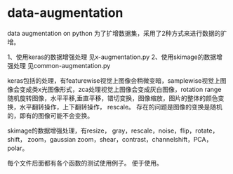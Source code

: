 # data-augmentation
data augmentation on python
为了扩增数据集，采用了2种方式来进行数据的扩增。

1、使用keras的数据增强处理
  见x-augmentation.py
2、使用skimage的数据增强处理
  见common-augmentation.py

keras包括的处理，有featurewise视觉上图像会稍微变暗，samplewise视觉上图像会变成类x光图像形式，zca处理视觉上图像会变成灰白图像，rotation range 随机旋转图像，水平平移,垂直平移，错切变换，图像缩放，图片的整体的颜色变换，水平翻转操作，上下翻转操作， rescale。
存在的问题是图像的变换是随机的，即有的图像可能不会变换。

skimage的数据增强处理，有resize， gray，rescale，noise，flip，rotate， shift， zoom，gaussian zoom，shear，contrast，channelshift，PCA，polar。

每个文件后面都有各个函数的测试使用例子。
便于使用。
